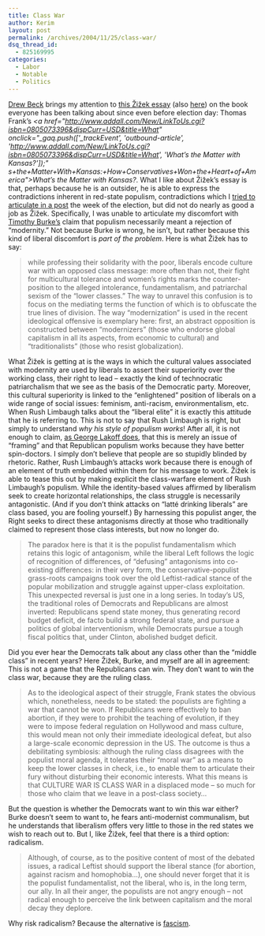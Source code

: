 ```yaml
---
title: Class War
author: Kerim
layout: post
permalink: /archives/2004/11/25/class-war/
dsq_thread_id:
  - 825169995
categories:
  - Labor
  - Notable
  - Politics
---
```

<a href="http://www.reifiedrecords.com/freeze/archives/000136.html" onclick="_gaq.push(['_trackEvent', 'outbound-article', 'http://www.reifiedrecords.com/freeze/archives/000136.html', 'Drew Beck']);" >Drew Beck</a> brings my attention to <a href="http://www.mscp.org.au/forum/zizek01_over_the_rainbow.htm" onclick="_gaq.push(['_trackEvent', 'outbound-article', 'http://www.mscp.org.au/forum/zizek01_over_the_rainbow.htm', 'this Žižek essay']);" >this Žižek essay</a> (also <a href="http://www.reifiedrecords.com/articles/ziz3" onclick="_gaq.push(['_trackEvent', 'outbound-article', 'http://www.reifiedrecords.com/articles/ziz3', 'here']);" >here</a>) on the book everyone has been talking about since even before election day: Thomas Frank&#8217;s *<a href="http://www.addall.com/New/LinkToUs.cgi?isbn=0805073396&dispCurr=USD&title=What" onclick="\_gaq.push(['\_trackEvent', 'outbound-article', 'http://www.addall.com/New/LinkToUs.cgi?isbn=0805073396&dispCurr=USD&title=What', 'What’s the Matter with Kansas?']);" s+the+Matter+With+Kansas:+How+Conservatives+Won+the+Heart+of+America">What’s the Matter with Kansas?</a>*. What I like about Žižek&#8217;s essay is that, perhaps because he is an outsider, he is able to express the contradictions inherent in red-state populism, contradictions which I <a href="http://test.oxus.net/archives/2004/11/06/interests/" onclick="_gaq.push(['_trackEvent', 'outbound-article', 'http://test.oxus.net/archives/2004/11/06/interests/', 'tried to articulate in a post']);" >tried to articulate in a post</a> the week of the election, but did not do nearly as good a job as Žižek. Specifically, I was unable to articulate my discomfort with <a href="http://www.swarthmore.edu/SocSci/tburke1/perma110504.html" onclick="_gaq.push(['_trackEvent', 'outbound-article', 'http://www.swarthmore.edu/SocSci/tburke1/perma110504.html', 'Timothy Burke&#8217;s']);" >Timothy Burke&#8217;s</a> claim that populism necessarily meant a rejection of &#8220;modernity.&#8221; Not because Burke is wrong, he isn&#8217;t, but rather because this kind of liberal discomfort is *part of the problem*. Here is what Žižek has to say:

> while professing their solidarity with the poor, liberals encode culture war with an opposed class message: more often than not, their fight for multicultural tolerance and women’s rights marks the counter-position to the alleged intolerance, fundamentalism, and patriarchal sexism of the “lower classes.” The way to unravel this confusion is to focus on the mediating terms the function of which is to obfuscate the true lines of division. The way “modernization” is used in the recent ideological offensive is exemplary here: first, an abstract opposition is constructed between “modernizers” (those who endorse global capitalism in all its aspects, from economic to cultural) and “traditionalists” (those who resist globalization).

What Žižek is getting at is the ways in which the cultural values associated with modernity are used by liberals to assert their superiority over the working class, their right to lead – exactly the kind of technocratic patriarchalism that we see as the basis of the Democratic party. Moreover, this cultural superiority is linked to the &#8220;enlightened&#8221; position of liberals on a wide range of social issues: feminism, anti-racism, environmentalism, etc. When Rush Limbaugh talks about the &#8220;liberal elite&#8221; it is exactly this attitude that he is referring to. This is not to say that Rush Limbaugh is right, but simply to understand *why his style of populism works*! After all, it is not enough to claim, <a href="http://www.alternet.org/module/printversion/19811" onclick="_gaq.push(['_trackEvent', 'outbound-article', 'http://www.alternet.org/module/printversion/19811', 'as George Lakoff does']);" >as George Lakoff does</a>, that this is merely an issue of &#8220;framing&#8221; and that Republican populism works because they have better spin-doctors. I simply don&#8217;t believe that people are so stupidly blinded by rhetoric. Rather, Rush Limbaugh&#8217;s attacks work because there is enough of an element of truth embedded within them for his message to work. Žižek is able to tease this out by making explicit the class-warfare element of Rush Limbaugh&#8217;s populism. While the identity-based values affirmed by liberalism seek to create horizontal relationships, the class struggle is necessarily antagonistic. (And if you don&#8217;t think attacks on &#8220;latté drinking liberals&#8221; are class based, you are fooling yourself.) By harnessing this populist anger, the Right seeks to direct these antagonisms directly at those who traditionally claimed to represent those class interests, but now no longer do.

> The paradox here is that it is the populist fundamentalism which retains this logic of antagonism, while the liberal Left follows the logic of recognition of differences, of “defusing” antagonisms into co-existing differences: in their very form, the conservative-populist grass-roots campaigns took over the old Leftist-radical stance of the popular mobilization and struggle against upper-class exploitation. This unexpected reversal is just one in a long series. In today’s US, the traditional roles of Democrats and Republicans are almost inverted: Republicans spend state money, thus generating record budget deficit, de facto build a strong federal state, and pursue a politics of global interventionism, while Democrats pursue a tough fiscal politics that, under Clinton, abolished budget deficit. 

Did you ever hear the Democrats talk about any class other than the &#8220;middle class&#8221; in recent years? Here Žižek, Burke, and myself are all in agreement: This is not a game that the Republicans can win. They don&#8217;t want to win the class war, because they are the ruling class.

> As to the ideological aspect of their struggle, Frank states the obvious which, nonetheless, needs to be stated: the populists are fighting a war that cannot be won. If Republicans were effectively to ban abortion, if they were to prohibit the teaching of evolution, if they were to impose federal regulation on Hollywood and mass culture, this would mean not only their immediate ideological defeat, but also a large-scale economic depression in the US. The outcome is thus a debilitating symbiosis: although the ruling class disagrees with the populist moral agenda, it tolerates their “moral war” as a means to keep the lower classes in check, i.e., to enable them to articulate their fury without disturbing their economic interests. What this means is that CULTURE WAR IS CLASS WAR in a displaced mode – so much for those who claim that we leave in a post-class society…

But the question is whether the Democrats want to win this war either? Burke doesn&#8217;t seem to want to, he fears anti-modernist communalism, but he understands that liberalism offers very little to those in the red states we wish to reach out to. But I, like Žižek, feel that there is a third option: radicalism.

> Although, of course, as to the positive content of most of the debated issues, a radical Leftist should support the liberal stance (for abortion, against racism and homophobia…), one should never forget that it is the populist fundamentalist, not the liberal, who is, in the long term, our ally. In all their anger, the populists are not angry enough – not radical enough to perceive the link between capitalism and the moral decay they deplore.

Why risk radicalism? Because the alternative is <a href="http://dneiwert.blogspot.com/2004/11/holiday-break.html" onclick="_gaq.push(['_trackEvent', 'outbound-article', 'http://dneiwert.blogspot.com/2004/11/holiday-break.html', 'fascism']);" >fascism</a>.

